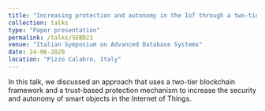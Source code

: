 ```yaml
---
title: "Increasing protection and autonomy in the IoT through a two-tier blockchain framework"
collection: talks
type: "Paper presentation"
permalink: /talks/SEBD21
venue: "Italian Symposium on Advanced Database Systems"
date: 24-06-2020
location: "Pizzo Calabro, Italy"
---
```

In this talk, we discussed an approach that uses a two-tier blockchain framework and a trust-based protection mechanism to increase the security and autonomy of smart objects in the Internet of Things.